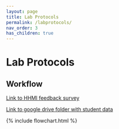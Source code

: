 ```yaml
---
layout: page
title: Lab Protocols
permalink: /labprotocols/
nav_order: 3
has_children: true
---
```


# Lab Protocols

## Workflow

[Link to HHMI feedback survey](https://iup.co1.qualtrics.com/jfe/form/SV_8oYiHtPx5e8aDum?RID=CGC_5WfXCwCH2FMOKtC&Q_CHL=email)

[Link to google drive folder with student data](https://drive.google.com/drive/folders/1GBEWNzjgqfqaH5Oo5TMAeIsEiAtjYUyL?usp=sharing)


{% include flowchart.html %}
